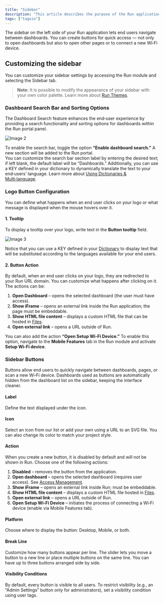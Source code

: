 ```yaml
---
title: "Sidebar"
description: "This article describes the purpose of the Run application sidebar and how to customize it, including creating quick-access buttons and changing appearance settings."
tags: ["tagoio"]
---
```

The sidebar on the left side of your Run application lets end users navigate between dashboards. You can create buttons for quick access — not only to open dashboards but also to open other pages or to connect a new Wi‑Fi device.

## Customizing the sidebar
You can customize your sidebar settings by accessing the Run module and selecting the Sidebar tab.

<!-- Image placeholder removed for build -->

> **Note:** It is possible to modify the appearance of your sidebar with your own color palette. Learn more about [Run Themes](/docs/tagoio/tagorun/getting-started/run-theme).

### Dashboard Search Bar and Sorting Options
The Dashboard Search feature enhances the end‑user experience by providing a search functionality and sorting options for dashboards within the Run portal panel.

![Image 2](/docs_imagem/tagoio/external-8ae4366e.png)

To enable the search bar, toggle the option **“Enable dashboard search.”** A new section will be added to the Run portal.  
You can customize the search bar section label by entering the desired text; if left blank, the default label will be “Dashboards.” Additionally, you can use a KEY defined in your dictionary to dynamically translate the text to your end‑users’ language. Learn more about [Using Dictionaries & Multi‑language](/docs/tagoio/tagorun/dictionaries/using-dictionaries-multi-language).

### Logo Button Configuration
You can define what happens when an end user clicks on your logo or what message is displayed when the mouse hovers over it.

#### 1. Tooltip
To display a tooltip over your logo, write text in the **Button tooltip** field.

![Image 3](/docs_imagem/tagoio/external-2aac36db.png)


Notice that you can use a KEY defined in your [Dictionary](/docs/tagoio/tagorun/getting-started/dictionaries) to display text that will be substituted according to the languages available for your end users.

#### 2. Button Action
By default, when an end user clicks on your logo, they are redirected to your Run URL domain. You can customize what happens after clicking on it. The actions can be:

1. **Open Dashboard** – opens the selected dashboard (the user must have access).
2. **Show iFrame** – opens an external link inside the Run application; the page must be embeddable.
3. **Show HTML file content** – displays a custom HTML file that can be hosted in [Files](/docs/tagoio/files).
4. **Open external link** – opens a URL outside of Run.

You can also add the action **“Open Setup Wi‑Fi Device.”** To enable this option, navigate to the **Mobile Features** tab in the Run module and activate **Setup Wi‑Fi device**.

### Sidebar Buttons
Buttons allow end users to quickly navigate between dashboards, pages, or scan a new Wi‑Fi device. Dashboards used as buttons are automatically hidden from the dashboard list on the sidebar, keeping the interface cleaner.

#### Label
Define the text displayed under the icon.

#### Icon
Select an icon from our list or add your own using a URL to an SVG file. You can also change its color to match your project style.

#### Action
When you create a new button, it is disabled by default and will not be shown in Run. Choose one of the following actions:

1. **Disabled** – removes the button from the application.
2. **Open dashboard** – opens the selected dashboard (requires user access). See [Access Management](/docs/tagoio/tagorun/access-management/).
3. **Show iFrame** – opens an external link inside Run; must be embeddable.
4. **Show HTML file content** – displays a custom HTML file hosted in [Files](/docs/tagoio/files).
5. **Open external link** – opens a URL outside of Run.
6. **Open Setup Wi‑Fi Device** – initiates the process of connecting a Wi‑Fi device (enable via Mobile Features tab).

#### Platform
Choose where to display the button: Desktop, Mobile, or both.

#### Break Line
Customize how many buttons appear per line. The slider lets you move a button to a new line or place multiple buttons on the same line. You can have up to three buttons arranged side by side.


#### Visibility Conditions
By default, every button is visible to all users. To restrict visibility (e.g., an “Admin Settings” button only for administrators), set a visibility condition using user tags.